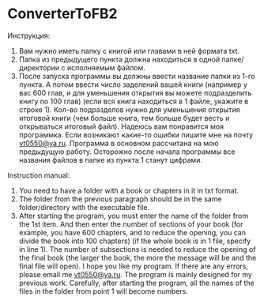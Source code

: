 # ConverterToFB2
Инструкция:
1) Вам нужно иметь папку с книгой или главами в ней формата txt.
2) Папка из предыдущего пункта должна находиться в одной папке/директории с исполняемым файлом.
3) После запуска программы вы должны ввести название папки из 1-го пункта. А потом ввести число заделений вашей книги (например у вас 600 глав, и для уменьшения открытия вы можете подразделить книгу по 100 глав) (если вся книга находиться в 1 файле, укажите в строке 1). Кол-во подразделов нужно для уменьшения открытия итоговой книги (чем больше книга, тем больше будет весть и открываться итоговый файл).
Надеюсь вам понравится моя программка. Если возникают какие-то ошибки пишите мне на почту vt0550@ya.ru.
Программа в основном рассчитана на мою предыдущую работу.
Осторожно после начала программы все названия файлов в папке из пункта 1 станут цифрами.

Instruction manual:
1) You need to have a folder with a book or chapters in it in txt format.
2) The folder from the previous paragraph should be in the same folder/directory with the executable file.
3) After starting the program, you must enter the name of the folder from the 1st item. And then enter the number of sections of your book (for example, you have 600 chapters, and to reduce the opening, you can divide the book into 100 chapters) (if the whole book is in 1 file, specify in line 1). The number of subsections is needed to reduce the opening of the final book (the larger the book, the more the message will be and the final file will open).
I hope you like my program. If there are any errors, please email me vt0550@ya.ru.
The program is mainly designed for my previous work.
Carefully, after starting the program, all the names of the files in the folder from point 1 will become numbers.
